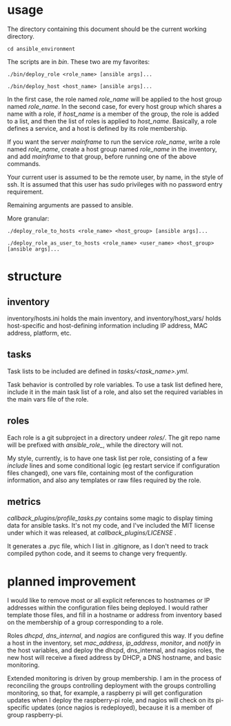# usage

The directory containing this document should be the current working directory.

  `cd ansible_environment`

The scripts are in *bin*.  These two are my favorites:

  `./bin/deploy_role <role_name> [ansible args]...`

  `./bin/deploy_host <host_name> [ansible args]...`

In the first case, the role named *role\_name* will be applied to the host group
named *role\_name*.  In the second case, for every host group which shares a
name with a role, if *host\_name* is a member of the group, the role is added to a
list, and then the list of roles is applied to *host\_name*.  Basically, a role
defines a service, and a host is defined by its role membership.

If you want the server *mainframe* to run the service *role\_name*, write a role
named *role\_name*, create a host group named *role\_name* in the inventory, and
add *mainframe* to that group, before running one of the above commands.

Your current user is assumed to be the remote user, by name, in the style of
ssh.  It is assumed that this user has sudo privileges with no password entry
requirement.

Remaining arguments are passed to ansible.

More granular:

  `./deploy_role_to_hosts <role_name> <host_group> [ansible args]...`

  `./deploy_role_as_user_to_hosts <role_name> <user_name> <host_group> [ansible args]...`

# structure

## inventory

inventory/hosts.ini holds the main inventory, and inventory/host\_vars/ holds
host-specific and host-defining information including IP address, MAC
address, platform, etc.

## tasks

Task lists to be included are defined in *tasks/&lt;task_name&gt;.yml*.

Task behavior is controlled by role variables.  To use a task list defined
here, include it in the main task list of a role, and also set the required
variables in the main vars file of the role.

## roles

Each role is a git subproject in a directory undeer *roles/*.  The git repo name will be prefixed with *ansible_role_*, while the directory will not.

My style, currently, is to have one task list per role, consisting of a few *include* lines and some conditional logic (eg restart service if configuration files changed), one vars file, containing most of the configuration information, and also any templates or raw files required by the role.

## metrics

*callback_plugins/profile_tasks.py* contains some magic to display timing
data for ansible tasks.  It's not my code, and I've included the MIT license
under which it was released, at *callback_plugins/LICENSE* .

It generates a .pyc file, which I list in .gitignore, as I don't need to track
compiled python code, and it seems to change very frequently.

# planned improvement

I would like to remove most or all explicit references to hostnames or IP
addresses within the configuration files being deployed.  I would rather
template those files, and fill in a hostname or address from inventory based on
the membership of a group corresponding to a role.  

Roles *dhcpd*, *dns\_internal*, and *nagios* are configured this way.  If you define a
host in the inventory, set *mac\_address*, *ip\_address*, *monitor*, and
*notify* in the host variables, and deploy the dhcpd, dns\_internal, and nagios
roles, the new host will receive a fixed address by DHCP, a DNS hostname, and
basic monitoring.  

Extended monitoring is driven by group membership.  I am in the process of
reconciling the groups controlling deployment with the groups controlling
monitoring, so that, for example, a raspberry pi will get configuration
updates when I deploy the raspberry-pi role, and nagios will check on its
pi-specific updates (once nagios is redeployed), because it is a member
of group raspberry-pi.
